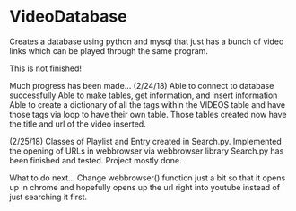 # VideoDatabase
Creates a database using python and mysql that just has a bunch of video links which can be played through the same program. 

This is not finished! 

Much progress has been made... 
(2/24/18)
Able to connect to database successfully
Able to make tables, get information, and insert information
Able to create a dictionary of all the tags within the VIDEOS table and have those tags via loop to have their own table. 
Those tables created now have the title and url of the video inserted. 

(2/25/18) 
Classes of Playlist and Entry created in Search.py. 
Implemented the opening of URLs in webbrowser via webbrowser library 
Search.py has been finished and tested. 
Project mostly done. 


What to do next...
Change webbrowser() function just a bit so that it opens up in chrome and hopefully opens up the url right into youtube instead of just searching it first. 

